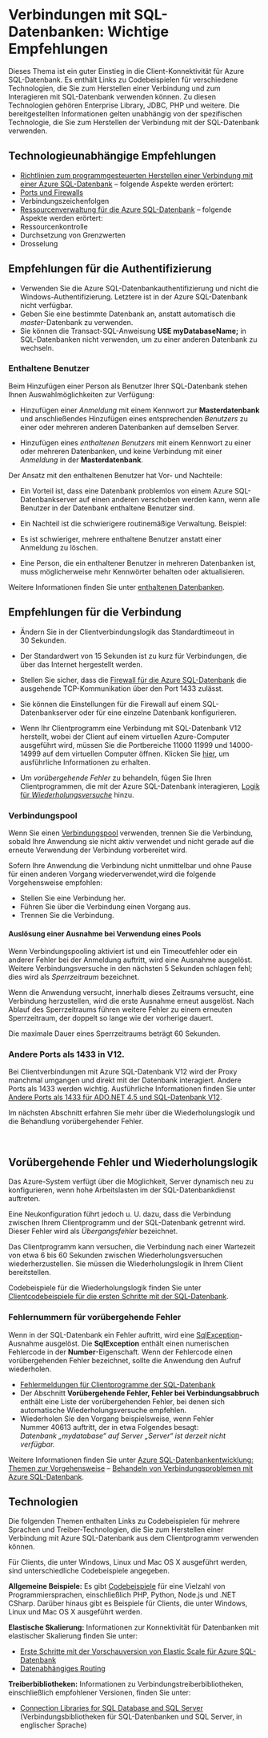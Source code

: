 <properties 
	pageTitle="Herstellen einer Verbindung mit SQL-Datenbank: Bewährte Methoden | Microsoft Azure" 
	description="Ein Themeneinstieg, der Links und bewährte Empfehlungen für Client-Programme für das Aufbauen von Verbindungen mit Azure SQL-Datenbank mit Technologien wie ADO.NET und PHP zusammenfasst." 
	services="sql-database" 
	documentationCenter="" 
	authors="MightyPen" 
	manager="jeffreyg" 
	editor=""/>


<tags 
	ms.service="sql-database" 
	ms.workload="data-management" 
	ms.tgt_pltfrm="na" 
	ms.devlang="na" 
	ms.topic="article" 
	ms.date="09/15/2015" 
	ms.author="genemi"/>


# Verbindungen mit SQL-Datenbanken: Wichtige Empfehlungen


Dieses Thema ist ein guter Einstieg in die Client-Konnektivität für Azure SQL-Datenbank. Es enthält Links zu Codebeispielen für verschiedene Technologien, die Sie zum Herstellen einer Verbindung und zum Interagieren mit SQL-Datenbank verwenden können. Zu diesen Technologien gehören Enterprise Library, JDBC, PHP und weitere. Die bereitgestellten Informationen gelten unabhängig von der spezifischen Technologie, die Sie zum Herstellen der Verbindung mit der SQL-Datenbank verwenden.


## Technologieunabhängige Empfehlungen


- [Richtlinien zum programmgesteuerten Herstellen einer Verbindung mit einer Azure SQL-Datenbank](http://msdn.microsoft.com/library/azure/ee336282.aspx) – folgende Aspekte werden erörtert:
 - [Ports und Firewalls](sql-database-configure-firewall-settings.md/)
 - Verbindungszeichenfolgen
- [Ressourcenverwaltung für die Azure SQL-Datenbank](https://msdn.microsoft.com/library/azure/dn338083.aspx) – folgende Aspekte werden erörtert:
 - Ressourcenkontrolle
 - Durchsetzung von Grenzwerten
 - Drosselung


## Empfehlungen für die Authentifizierung


- Verwenden Sie die Azure SQL-Datenbankauthentifizierung und nicht die Windows-Authentifizierung. Letztere ist in der Azure SQL-Datenbank nicht verfügbar.
- Geben Sie eine bestimmte Datenbank an, anstatt automatisch die *master*-Datenbank zu verwenden.
 - Sie können die Transact-SQL-Anweisung **USE myDatabaseName;** in SQL-Datenbanken nicht verwenden, um zu einer anderen Datenbank zu wechseln.


### Enthaltene Benutzer


Beim Hinzufügen einer Person als Benutzer Ihrer SQL-Datenbank stehen Ihnen Auswahlmöglichkeiten zur Verfügung:

- Hinzufügen einer *Anmeldung* mit einem Kennwort zur **Masterdatenbank** und anschließendes Hinzufügen eines entsprechenden *Benutzers* zu einer oder mehreren anderen Datenbanken auf demselben Server.

- Hinzufügen eines *enthaltenen Benutzers* mit einem Kennwort zu einer oder mehreren Datenbanken, und keine Verbindung mit einer *Anmeldung* in der **Masterdatenbank**.


Der Ansatz mit den enthaltenen Benutzer hat Vor- und Nachteile:

- Ein Vorteil ist, dass eine Datenbank problemlos von einem Azure SQL-Datenbankserver auf einen anderen verschoben werden kann, wenn alle Benutzer in der Datenbank enthaltene Benutzer sind.

- Ein Nachteil ist die schwierigere routinemäßige Verwaltung. Beispiel:
 - Es ist schwieriger, mehrere enthaltene Benutzer anstatt einer Anmeldung zu löschen.
 - Eine Person, die ein enthaltener Benutzer in mehreren Datenbanken ist, muss möglicherweise mehr Kennwörter behalten oder aktualisieren.


Weitere Informationen finden Sie unter [enthaltenen Datenbanken](http://msdn.microsoft.com/library/ff929071.aspx).


## Empfehlungen für die Verbindung


- Ändern Sie in der Clientverbindungslogik das Standardtimeout in 30 Sekunden.
 - Der Standardwert von 15 Sekunden ist zu kurz für Verbindungen, die über das Internet hergestellt werden.


- Stellen Sie sicher, dass die [Firewall für die Azure SQL-Datenbank](sql-database-firewall-configure.md) die ausgehende TCP-Kommunikation über den Port 1433 zulässt.
 - Sie können die Einstellungen für die Firewall auf einem SQL-Datenbankserver oder für eine einzelne Datenbank konfigurieren.


- Wenn Ihr Clientprogramm eine Verbindung mit SQL-Datenbank V12 herstellt, wobei der Client auf einem virtuellen Azure-Computer ausgeführt wird, müssen Sie die Portbereiche 11000 11999 und 14000-14999 auf dem virtuellen Computer öffnen. Klicken Sie [hier](sql-database-develop-direct-route-ports-adonet-v12.md), um ausführliche Informationen zu erhalten.


- Um *vorübergehende Fehler* zu behandeln, fügen Sie Ihren Clientprogrammen, die mit der Azure SQL-Datenbank interagieren, [Logik für *Wiederholungsversuche*](#TransientFaultsAndRetryLogicGm) hinzu.


### Verbindungspool


Wenn Sie einen [Verbindungspool](http://msdn.microsoft.com/library/8xx3tyca.aspx) verwenden, trennen Sie die Verbindung, sobald Ihre Anwendung sie nicht aktiv verwendet und nicht gerade auf die erneute Verwendung der Verbindung vorbereitet wird.

Sofern Ihre Anwendung die Verbindung nicht unmittelbar und ohne Pause für einen anderen Vorgang wiederverwendet,wird die folgende Vorgehensweise empfohlen:

- Stellen Sie eine Verbindung her.
- Führen Sie über die Verbindung einen Vorgang aus.
- Trennen Sie die Verbindung.


#### Auslösung einer Ausnahme bei Verwendung eines Pools


Wenn Verbindungspooling aktiviert ist und ein Timeoutfehler oder ein anderer Fehler bei der Anmeldung auftritt, wird eine Ausnahme ausgelöst. Weitere Verbindungsversuche in den nächsten 5 Sekunden schlagen fehl; dies wird als *Sperrzeitraum* bezeichnet.

Wenn die Anwendung versucht, innerhalb dieses Zeitraums versucht, eine Verbindung herzustellen, wird die erste Ausnahme erneut ausgelöst. Nach Ablauf des Sperrzeitraums führen weitere Fehler zu einem erneuten Sperrzeitraum, der doppelt so lange wie der vorherige dauert.

Die maximale Dauer eines Sperrzeitraums beträgt 60 Sekunden.


### Andere Ports als 1433 in V12.


Bei Clientverbindungen mit Azure SQL-Datenbank V12 wird der Proxy manchmal umgangen und direkt mit der Datenbank interagiert. Andere Ports als 1433 werden wichtig. Ausführliche Informationen finden Sie unter <br/> [Andere Ports als 1433 für ADO.NET 4.5 und SQL-Datenbank V12](sql-database-develop-direct-route-ports-adonet-v12.md).


Im nächsten Abschnitt erfahren Sie mehr über die Wiederholungslogik und die Behandlung vorübergehender Fehler.



<a name="TransientFaultsAndRetryLogicGm" id="TransientFaultsAndRetryLogicGm"></a>

&nbsp;

## Vorübergehende Fehler und Wiederholungslogik


Das Azure-System verfügt über die Möglichkeit, Server dynamisch neu zu konfigurieren, wenn hohe Arbeitslasten im der SQL-Datenbankdienst auftreten.

Eine Neukonfiguration führt jedoch u. U. dazu, dass die Verbindung zwischen Ihrem Clientprogramm und der SQL-Datenbank getrennt wird. Dieser Fehler wird als *Übergangsfehler* bezeichnet.

Das Clientprogramm kann versuchen, die Verbindung nach einer Wartezeit von etwa 6 bis 60 Sekunden zwischen Wiederholungsversuchen wiederherzustellen. Sie müssen die Wiederholungslogik in Ihrem Client bereitstellen.

Codebeispiele für die Wiederholungslogik finden Sie unter [Clientcodebeispiele für die ersten Schritte mit der SQL-Datenbank](sql-database-develop-quick-start-client-code-samples.md).


### Fehlernummern für vorübergehende Fehler


Wenn in der SQL-Datenbank ein Fehler auftritt, wird eine [SqlException](http://msdn.microsoft.com/library/system.data.sqlclient.sqlexception.aspx)-Ausnahme ausgelöst. Die **SqlException** enthält einen numerischen Fehlercode in der **Number**-Eigenschaft. Wenn der Fehlercode einen vorübergehenden Fehler bezeichnet, sollte die Anwendung den Aufruf wiederholen.


- [Fehlermeldungen für Clientprogramme der SQL-Datenbank](sql-database-develop-error-messages.md#bkmk_connection_errors)
 - Der Abschnitt **Vorübergehende Fehler, Fehler bei Verbindungsabbruch** enthält eine Liste der vorübergehenden Fehler, bei denen sich automatische Wiederholungsversuche empfehlen.
 - Wiederholen Sie den Vorgang beispielsweise, wenn Fehler Nummer 40613 auftritt, der in etwa Folgendes besagt: <br/>*Datenbank „mydatabase“ auf Server „Server“ ist derzeit nicht verfügbar.*


Weitere Informationen finden Sie unter [Azure SQL-Datenbankentwicklung: Themen zur Vorgehensweise](http://msdn.microsoft.com/library/azure/ee621787.aspx) – [Behandeln von Verbindungsproblemen mit Azure SQL-Datenbank](http://support.microsoft.com/kb/2980233/).


## Technologien


Die folgenden Themen enthalten Links zu Codebeispielen für mehrere Sprachen und Treiber-Technologien, die Sie zum Herstellen einer Verbindung mit Azure SQL-Datenbank aus dem Clientprogramm verwenden können.


Für Clients, die unter Windows, Linux und Mac OS X ausgeführt werden, sind unterschiedliche Codebeispiele angegeben.


**Allgemeine Beispiele:** Es gibt [Codebeispiele](sql-database-develop-quick-start-client-code-samples.md) für eine Vielzahl von Programmiersprachen, einschließlich PHP, Python, Node.js und .NET CSharp. Darüber hinaus gibt es Beispiele für Clients, die unter Windows, Linux und Mac OS X ausgeführt werden.


**Elastische Skalierung:** Informationen zur Konnektivität für Datenbanken mit elastischer Skalierung finden Sie unter:

- [Erste Schritte mit der Vorschauversion von Elastic Scale für Azure SQL-Datenbank](sql-database-elastic-scale-get-started.md)
- [Datenabhängiges Routing](sql-database-elastic-scale-data-dependent-routing.md)


**Treiberbibliotheken:** Informationen zu Verbindungstreiberbibliotheken, einschließlich empfohlener Versionen, finden Sie unter:

- [Connection Libraries for SQL Database and SQL Server](sql-database-libraries.md) (Verbindungsbibliotheken für SQL-Datenbanken und SQL Server, in englischer Sprache)

<!---HONumber=Oct15_HO3-->